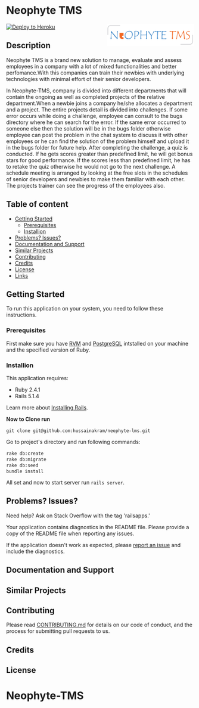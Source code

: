 Neophyte TMS
================

[![Deploy to Heroku](https://www.herokucdn.com/deploy/button.png)](https://neophyte-tms.herokuapp.com/)
<a href="https://aimeos.org/">
    <img src="https://github.com/hussainakram/Neophyte-TMS/blob/master/app/assets/images/logo.png" alt="Neophyte-TMS logo" title="Neophyte TMS" align="right" height="60" />
</a>

Description
-----------
Neophyte TMS is a brand new solution to manage, evaluate and assess employees in a company with a lot of mixed functionalities and better perfomance.With this companies can train their newbies with underlying technologies with minimal effort of their senior developers.

In Neophyte-TMS, company is divided into different departments that will contain the ongoing as well as completed projects of the relative department.When a newbie joins a company he/she allocates a department and a project. The entire projects detail is divided into challenges. If some error occurs while doing a challenge, employee can consult to the bugs directory where he can search for the error. If the same error occurred to someone else then the solution will be in the bugs folder otherwise employee can post the problem in the chat system to discuss it with other employees or he can find the solution of the problem himself and upload it in the bugs folder for future help. After completing the challenge, a quiz is conducted. If he gets scores greater than predefined limit, he will get bonus stars for good performance. If the scores less than predefined limit, he has to retake the quiz otherwise he would not go to the next challenge. A schedule meeting is arranged by looking at the free slots in the schedules of senior developers and newbies to make them familiar with each other. The projects trainer can see the progress of the employees also.

## Table of content

 - [Getting Started](#gettingstarted)
    - [Prerequisites](#prerequisites)
    - [Installion](#installion)
 - [Problems? Issues?](#problems?issues?)
 - [Documentation and Support](#documentationandsupport)
 - [Similar Projects](#similarprojects)
 - [Contributing](#contributing)
 - [Credits](#credits)
- [License](#license)
- [Links](#links)


## Getting Started
To run this application on your system, you need to follow these instructions.

### Prerequisites
First make sure you have [RVM](https://www.digitalocean.com/community/tutorials/how-to-install-ruby-on-rails-on-ubuntu-14-04-using-rvm) and [PostgreSQL](https://www.digitalocean.com/community/tutorials/how-to-install-and-use-postgresql-on-ubuntu-14-04) intstalled on your machine and the specified version of Ruby.

### Installion

This application requires:

- Ruby 2.4.1
- Rails 5.1.4

Learn more about [Installing Rails](http://railsapps.github.io/installing-rails.html).

**Now to Clone run**
```
git clone git@github.com:hussainakram/neophyte-lms.git
```
Go to project's directory and run following commands:
```
rake db:create
rake db:migrate
rake db:seed
bundle install
```
All set and now to start server run ```rails server```.


## Problems? Issues?

Need help? Ask on Stack Overflow with the tag 'railsapps.'

Your application contains diagnostics in the README file. Please provide a copy of the README file when reporting any issues.

If the application doesn't work as expected, please [report an issue](https://github.com/RailsApps/rails_apps_composer/issues)
and include the diagnostics.


## Documentation and Support

## Similar Projects

## Contributing

Please read [CONTRIBUTING.md](https://github.com/hussainakram/Neophyte-TMS/blob/master/Contributing.md) for details on our code of conduct, and the process for submitting pull requests to us.
## Credits


## License

# Neophyte-TMS
